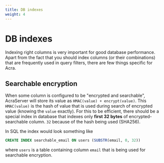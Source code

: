 ```yaml
---
title: DB indexes
weight: 4
---
```


# DB indexes

Indexing right columns is very important for good database performance.
Apart from the fact that you should index columns (or their combinations) that are frequently used in query filters,
there are few things specific for Acra.

## Searchable encryption

When some column is configured to be "encrypted and searchable", AcraServer will store its value as `HMAC(value) + encrypt(value)`.
This `HMAC(value)` is the hash of value that is used during search of encrypted value (knowing the `value` exactly).
For this to be efficient, there should be a special index in database that indexes only **first 32 bytes** of encrypted-searchable column.
`32` because of the hash being used (SHA256).

In SQL the index would look something like
```sql
CREATE INDEX searchable_email ON users (SUBSTR(email, 0, 32))
```
where `users` is a table containing column `email` that is being used for searchable encryption.
